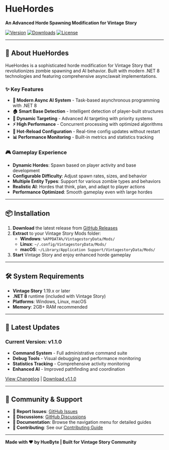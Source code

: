 # HueHordes

**An Advanced Horde Spawning Modification for Vintage Story**

[![Version](https://img.shields.io/github/v/release/HueByte/HueHordes?style=for-the-badge)](https://github.com/HueByte/HueHordes/releases)
[![Downloads](https://img.shields.io/github/downloads/HueByte/HueHordes/total?style=for-the-badge)](https://github.com/HueByte/HueHordes/releases)
[![License](https://img.shields.io/github/license/HueByte/HueHordes?style=for-the-badge)](https://github.com/HueByte/HueHordes/blob/main/LICENSE)

---

## 🧟 About HueHordes

HueHordes is a sophisticated horde modification for Vintage Story that revolutionizes zombie spawning and AI behavior. Built with modern .NET 8 technologies and featuring comprehensive async/await implementations.

### ✨ Key Features

- **🤖 Modern Async AI System** - Task-based asynchronous programming with .NET 8
- **🏠 Smart Base Detection** - Intelligent detection of player-built structures
- **🎯 Dynamic Targeting** - Advanced AI targeting with priority systems
- **⚡ High Performance** - Concurrent processing with optimized algorithms
- **🔧 Hot-Reload Configuration** - Real-time config updates without restart
- **📊 Performance Monitoring** - Built-in metrics and statistics tracking

### 🎮 Gameplay Experience

- **Dynamic Hordes**: Spawn based on player activity and base development
- **Configurable Difficulty**: Adjust spawn rates, sizes, and behavior
- **Multiple Entity Types**: Support for various zombie types and behaviors
- **Realistic AI**: Hordes that think, plan, and adapt to player actions
- **Performance Optimized**: Smooth gameplay even with large hordes

---

## 📦 Installation

1. **Download** the latest release from [GitHub Releases](https://github.com/HueByte/HueHordes/releases/latest)
2. **Extract** to your Vintage Story Mods folder:
   - **Windows**: `%APPDATA%/VintagestoryData/Mods/`
   - **Linux**: `~/.config/VintagestoryData/Mods/`
   - **macOS**: `~/Library/Application Support/VintagestoryData/Mods/`
3. **Start** Vintage Story and enjoy enhanced horde gameplay

---

## 🛠️ System Requirements

- **Vintage Story** 1.19.x or later
- **.NET 8** runtime (included with Vintage Story)
- **Platforms**: Windows, Linux, macOS
- **Memory**: 2GB+ RAM recommended

---

## 🌟 Latest Updates

### Current Version: v1.1.0
- **Command System** - Full administrative command suite
- **Debug Tools** - Visual debugging and performance monitoring
- **Statistics Tracking** - Comprehensive activity monitoring
- **Enhanced AI** - Improved pathfinding and coordination

[View Changelog](changelog/v1.1.0.md) | [Download v1.1.0](https://github.com/HueByte/HueHordes/releases/tag/HueHordes-v1.1.0)

---

## 🤝 Community & Support

- **🐛 Report Issues**: [GitHub Issues](https://github.com/HueByte/HueHordes/issues)
- **💬 Discussions**: [GitHub Discussions](https://github.com/HueByte/HueHordes/discussions)
- **📖 Documentation**: Browse the navigation menu for detailed guides
- **🔧 Contributing**: See our [Contributing Guide](../contributing.md)

---

**Made with ❤️ by HueByte | Built for Vintage Story Community**